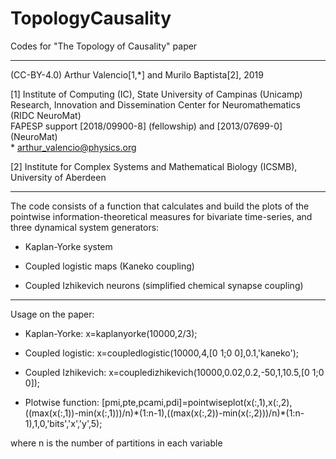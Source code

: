 # TopologyCausality
Codes for "The Topology of Causality" paper



--------------------------------

(CC-BY-4.0) Arthur Valencio[1,\*] and Murilo Baptista[2], 2019

[1] Institute of Computing (IC), State University of Campinas (Unicamp) \
    Research, Innovation and Dissemination Center for Neuromathematics (RIDC NeuroMat)\
    FAPESP support [2018/09900-8] (fellowship) and [2013/07699-0] (NeuroMat) \
    * arthur_valencio@physics.org
    
[2] Institute for Complex Systems and Mathematical Biology (ICSMB), University of Aberdeen

---------------------------------

The code consists of a function that calculates and build the plots of the pointwise information-theoretical measures for bivariate time-series, and three dynamical system generators:

 - Kaplan-Yorke system
 
 - Coupled logistic maps (Kaneko coupling)
 
 - Coupled Izhikevich neurons (simplified chemical synapse coupling)

----------------------------------

Usage on the paper:

 - Kaplan-Yorke: x=kaplanyorke(10000,2/3);
 
 - Coupled logistic: x=coupledlogistic(10000,4,[0 1;0 0],0.1,'kaneko');
 
 - Coupled Izhikevich: x=coupledizhikevich(10000,0.02,0.2,-50,1,10.5,[0 1;0 0]);

 - Plotwise function: [pmi,pte,pcami,pdi]=pointwiseplot(x(:,1),x(:,2),((max(x(:,1))-min(x(:,1)))/n)\*(1:n-1),((max(x(:,2))-min(x(:,2)))/n)\*(1:n-1),1,0,'bits','x','y',5);
 
 where n is the number of partitions in each variable
